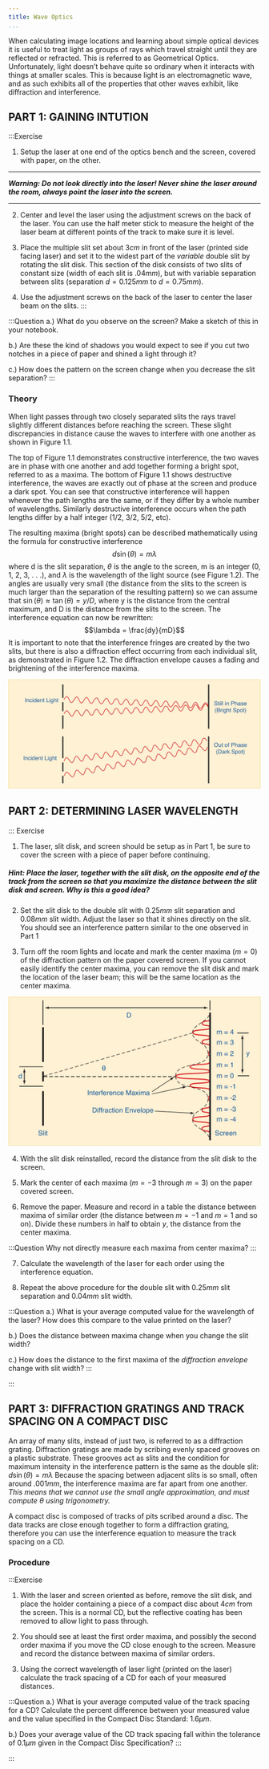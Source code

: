```yaml
---
title: Wave Optics
...
```


When calculating image locations and learning about simple optical devices it is useful to treat light as groups of rays which travel straight until they are reflected or refracted. This is referred to as Geometrical Optics. Unfortunately, light doesn’t behave quite so ordinary when it interacts with things at smaller scales. This is because light is an electromagnetic wave, and as such exhibits all of the properties that other waves exhibit, like diffraction and interference. 

## PART 1: GAINING INTUTION

:::Exercise
1. Setup the laser at one end of the optics bench and the screen, covered with paper, on the other. 

---

***Warning: Do not look directly into the laser! Never shine the laser around the room, always point the laser into the screen.***

---

2. Center and level the laser using the adjustment screws on the back of the laser. You can use the half meter stick to measure the height of the laser beam at different points of the track to make sure it is level.

3. Place the multiple slit set about $3cm$ in front of the laser (printed side facing laser) and set it to the widest part of the *variable* double slit by rotating the slit disk. This section of the disk consists of two slits of constant size (width of each slit is $.04mm$), but with variable separation between slits (separation $d = 0.125mm$ to $d = 0.75mm$).

4. Use the adjustment screws on the back of the laser to center the laser beam on the slits.
:::

:::Question
a.) What do you observe on the screen? Make a sketch of this in your notebook.

b.) Are these the kind of shadows you would expect to see if you cut two notches in a piece of paper and shined a light through it?

c.) How does the pattern on the screen change when you decrease the slit separation?
:::

### Theory

When light passes through two closely separated slits the rays travel slightly different distances before reaching the screen. These slight discrepancies in distance cause the waves to interfere with one another as shown in Figure 1.1.

The top of Figure 1.1 demonstrates constructive interference, the two waves are in phase with one another and add together forming a bright spot, referred to as a maxima. The bottom of Figure 1.1 shows destructive interference, the waves are exactly out of phase at the screen and produce a dark spot. You can see that constructive interference will happen whenever the path lengths are the same, or if they differ by a whole number of wavelengths. Similarly destructive interference occurs when the path lengths differ by a half integer (1/2, 3/2, 5/2, etc).

The resulting maxima (bright spots) can be described mathematically using the formula for constructive interference
$$d\sin(\theta) = m\lambda$$
where d is the slit separation, $\theta$ is the angle to the screen, m is an integer (0, 1, 2, 3, . . .), and $\lambda$ is the wavelength of the light source (see Figure 1.2). The angles are usually very small (the distance from the slits to the screen is much larger than the separation of the resulting pattern) so we can assume that $\sin(\theta)\approx\tan(\theta) = y/D$, where y is the distance from the central maximum, and D is the distance from the slits to the screen. The interference equation can now be rewritten:
$$\lambda = \frac{dy}{mD}$$
It is important to note that the interference fringes are created by the two slits, but there is also a diffraction effect occurring from each individual slit, as demonstrated in Figure 1.2. The diffraction envelope causes a fading and brightening of the interference maxima.

![*Figure 1.1 - When the two waves travel slightly different distances before reaching the screen their phase relationship also changes*](imgs/fig1_1.jpg)

## PART 2: DETERMINING LASER WAVELENGTH

::: Exercise
1. The laser, slit disk, and screen should be setup as in Part 1, be sure to cover the screen with a piece of paper before continuing.

##### Hint: Place the laser, together with the slit disk, on the opposite end of the track from the screen so that you maximize the distance between the slit disk and screen. Why is this a good idea?

2. Set the slit disk to the double slit with $0.25mm$ slit separation and $0.08mm$ slit width. Adjust the laser so that it shines directly on the slit. You should see an interference pattern similar to the one observed in Part 1

3. Turn off the room lights and locate and mark the center maxima ($m = 0$) of the diffraction pattern on the paper covered screen. If you cannot easily identify the center maxima, you can remove the slit disk and mark the location of the laser beam; this will be the same location as the center maxima.

![*Figure 1.1 - Diffraction and interference from a double slit*](imgs/fig1_2.jpg)

4. With the slit disk reinstalled, record the distance from the slit disk to the screen.

5. Mark the center of each maxima ($m = -3$ through $m = 3$) on the paper covered screen.

6. Remove the paper. Measure and record in a table the distance between maxima of similar order (the distance between $m = -1$ and $m = 1$ and so on). Divide these numbers in half to obtain $y$, the distance from the center maxima.

:::Question
Why not directly measure each maxima from center maxima?
:::

7. Calculate the wavelength of the laser for each order using the interference equation. 

8. Repeat the above procedure for the double slit with $0.25mm$ slit separation and $0.04mm$ slit width.

:::Question
a.) What is your average computed value for the wavelength of the laser? How does this compare to the value printed on the laser?

b.) Does the distance between maxima change when you change the slit width?

c.) How does the distance to the first maxima of the *diffraction envelope* change with slit width? 
:::

:::

## PART 3: DIFFRACTION GRATINGS AND TRACK SPACING ON A COMPACT DISC

An array of many slits, instead of just two, is referred to as a diffraction grating. Diffraction gratings are made by scribing evenly spaced grooves on a plastic substrate. These grooves act as slits and the condition for maximum intensity in the interference pattern is the same as the double slit: $d\sin(\theta) = m\lambda$ Because the spacing between adjacent slits is so small, often around $.001mm$, the interference maxima are far apart from one another. *This means that we cannot use the small angle approximation, and must compute $\theta$ using trigonometry.*

A compact disc is composed of tracks of pits scribed around a disc. The data tracks are close enough together to form a diffraction grating, therefore you can use the interference equation to measure the track spacing on a CD.

### Procedure

:::Exercise
1. With the laser and screen oriented as before, remove the slit disk, and place the holder containing a piece of a compact disc about $4cm$ from the screen. This is a normal CD, but the reflective coating has been removed to allow light to pass through.

2. You should see at least the first order maxima, and possibly the second order maxima if you move the CD close enough to the screen. Measure and record the distance between maxima of similar orders.

3. Using the correct wavelength of laser light (printed on the laser) calculate the track spacing of a CD for each of your measured distances.

:::Question
a.) What is your average computed value of the track spacing for a CD? Calculate the percent difference between your measured value and the value specified in the Compact Disc Standard: $1.6 μm.$

b.) Does your average value of the CD track spacing fall within the tolerance of $0.1 μm$ given in the Compact Disc Specification?
:::

:::
